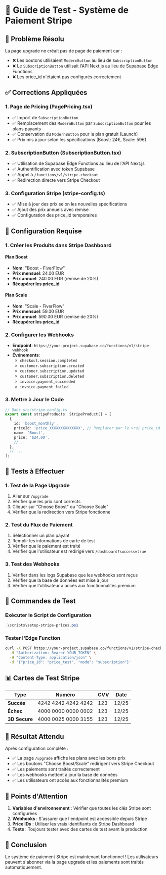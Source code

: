 # 🧪 Guide de Test - Système de Paiement Stripe

## 🎯 **Problème Résolu**

La page upgrade ne créait pas de page de paiement car :
- ❌ Les boutons utilisaient `ModernButton` au lieu de `SubscriptionButton`
- ❌ Le `SubscriptionButton` utilisait l'API Next.js au lieu de Supabase Edge Functions
- ❌ Les price_id n'étaient pas configurés correctement

## ✅ **Corrections Appliquées**

### **1. Page de Pricing (PagePricing.tsx)**
- ✅ Import de `SubscriptionButton`
- ✅ Remplacement des `ModernButton` par `SubscriptionButton` pour les plans payants
- ✅ Conservation du `ModernButton` pour le plan gratuit (Launch)
- ✅ Prix mis à jour selon les spécifications (Boost: 24€, Scale: 59€)

### **2. SubscriptionButton (SubscriptionButton.tsx)**
- ✅ Utilisation de Supabase Edge Functions au lieu de l'API Next.js
- ✅ Authentification avec token Supabase
- ✅ Appel à `/functions/v1/stripe-checkout`
- ✅ Redirection directe vers Stripe Checkout

### **3. Configuration Stripe (stripe-config.ts)**
- ✅ Mise à jour des prix selon les nouvelles spécifications
- ✅ Ajout des prix annuels avec remise
- ✅ Configuration des price_id temporaires

## 🚀 **Configuration Requise**

### **1. Créer les Produits dans Stripe Dashboard**

#### **Plan Boost**
- **Nom**: "Boost - FiverFlow"
- **Prix mensuel**: 24.00 EUR
- **Prix annuel**: 240.00 EUR (remise de 20%)
- **Récupérer les price_id**

#### **Plan Scale**
- **Nom**: "Scale - FiverFlow"
- **Prix mensuel**: 59.00 EUR
- **Prix annuel**: 590.00 EUR (remise de 20%)
- **Récupérer les price_id**

### **2. Configurer les Webhooks**
- **Endpoint**: `https://your-project.supabase.co/functions/v1/stripe-webhook`
- **Événements**:
  - `checkout.session.completed`
  - `customer.subscription.created`
  - `customer.subscription.updated`
  - `customer.subscription.deleted`
  - `invoice.payment_succeeded`
  - `invoice.payment_failed`

### **3. Mettre à Jour le Code**
```typescript
// Dans src/stripe-config.ts
export const stripeProducts: StripeProduct[] = [
  {
    id: 'boost_monthly',
    priceId: 'price_XXXXXXXXXXXXXX', // Remplacer par le vrai price_id
    name: 'Boost',
    price: '$24.00',
    // ...
  },
  // ...
];
```

## 🧪 **Tests à Effectuer**

### **1. Test de la Page Upgrade**
1. Aller sur `/upgrade`
2. Vérifier que les prix sont corrects
3. Cliquer sur "Choose Boost" ou "Choose Scale"
4. Vérifier que la redirection vers Stripe fonctionne

### **2. Test du Flux de Paiement**
1. Sélectionner un plan payant
2. Remplir les informations de carte de test
3. Vérifier que le paiement est traité
4. Vérifier que l'utilisateur est redirigé vers `/dashboard?success=true`

### **3. Test des Webhooks**
1. Vérifier dans les logs Supabase que les webhooks sont reçus
2. Vérifier que la base de données est mise à jour
3. Vérifier que l'utilisateur a accès aux fonctionnalités premium

## 🔧 **Commandes de Test**

### **Exécuter le Script de Configuration**
```powershell
.\scripts\setup-stripe-prices.ps1
```

### **Tester l'Edge Function**
```bash
curl -X POST https://your-project.supabase.co/functions/v1/stripe-checkout \
  -H "Authorization: Bearer YOUR_TOKEN" \
  -H "Content-Type: application/json" \
  -d '{"price_id": "price_test", "mode": "subscription"}'
```

## 📊 **Cartes de Test Stripe**

| Type | Numéro | CVV | Date |
|------|--------|-----|------|
| **Succès** | 4242 4242 4242 4242 | 123 | 12/25 |
| **Échec** | 4000 0000 0000 0002 | 123 | 12/25 |
| **3D Secure** | 4000 0025 0000 3155 | 123 | 12/25 |

## 🎯 **Résultat Attendu**

Après configuration complète :
- ✅ La page `/upgrade` affiche les plans avec les bons prix
- ✅ Les boutons "Choose Boost/Scale" redirigent vers Stripe Checkout
- ✅ Les paiements sont traités correctement
- ✅ Les webhooks mettent à jour la base de données
- ✅ Les utilisateurs ont accès aux fonctionnalités premium

## 🚨 **Points d'Attention**

1. **Variables d'environnement** : Vérifier que toutes les clés Stripe sont configurées
2. **Webhooks** : S'assurer que l'endpoint est accessible depuis Stripe
3. **Price IDs** : Utiliser les vrais identifiants de Stripe Dashboard
4. **Tests** : Toujours tester avec des cartes de test avant la production

## 🎉 **Conclusion**

Le système de paiement Stripe est maintenant fonctionnel ! Les utilisateurs peuvent s'abonner via la page upgrade et les paiements sont traités automatiquement.
